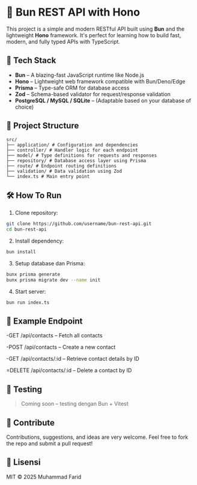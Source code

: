 # 🐰 Bun REST API with Hono

This project is a simple and modern RESTful API built using **Bun** and the lightweight **Hono** framework. It's perfect for learning how to build fast, modern, and fully typed APIs with TypeScript.

## 🚀 Tech Stack

- **Bun** – A blazing-fast JavaScript runtime like Node.js
- **Hono** – Lightweight web framework compatible with Bun/Deno/Edge
- **Prisma** – Type-safe ORM for database access
- **Zod** – Schema-based validator for request/response validation
- **PostgreSQL / MySQL / SQLite** – (Adaptable based on your database of choice)

## 📁 Project Structure



```
src/
├── application/ # Configuration and dependencies
├── controller/ # Handler logic for each endpoint
├── model/ # Type definitions for requests and responses
├── repository/ # Database access layer using Prisma
├── route/ # Endpoint routing definitions
├── validation/ # Data validation using Zod
└── index.ts # Main entry point
```

## 🛠️ How To Run

1. Clone repository:
```bash
git clone https://github.com/username/bun-rest-api.git
cd bun-rest-api
```

2. Install dependency:
```bash
bun install
```

3. Setup database dan Prisma:
```bash
bunx prisma generate
bunx prisma migrate dev --name init
```

4. Start server:
```bash
bun run index.ts
```

## 📌 Example Endpoint

-GET /api/contacts – Fetch all contacts

-POST /api/contacts – Create a new contact

-GET /api/contacts/:id – Retrieve contact details by ID

=DELETE /api/contacts/:id – Delete a contact by ID

## 🧪 Testing

> Coming soon – testing dengan Bun + Vitest

## 🤝 Contribute

Contributions, suggestions, and ideas are very welcome. Feel free to fork the repo and submit a pull request!

## 🪪 Lisensi

MIT © 2025 Muhammad Farid
